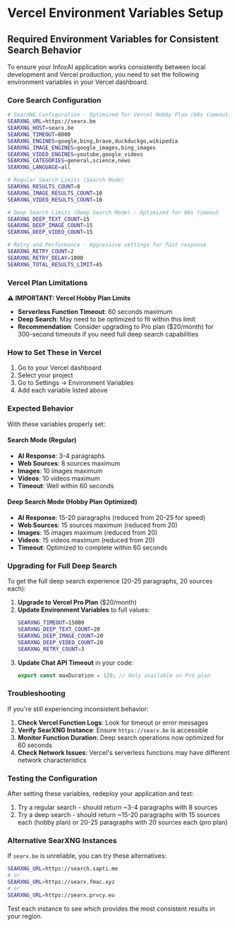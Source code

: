 # Vercel Environment Variables Setup

## Required Environment Variables for Consistent Search Behavior

To ensure your InfoxAI application works consistently between local development and Vercel production, you need to set the following environment variables in your Vercel dashboard.

### Core Search Configuration

```bash
# SearXNG Configuration - Optimized for Vercel Hobby Plan (60s timeout)
SEARXNG_URL=https://searx.be
SEARXNG_HOST=searx.be
SEARXNG_TIMEOUT=8000
SEARXNG_ENGINES=google,bing,brave,duckduckgo,wikipedia
SEARXNG_IMAGE_ENGINES=google_images,bing_images
SEARXNG_VIDEO_ENGINES=youtube,google_videos
SEARXNG_CATEGORIES=general,science,news
SEARXNG_LANGUAGE=all

# Regular Search Limits (Search Mode)
SEARXNG_RESULTS_COUNT=8
SEARXNG_IMAGE_RESULTS_COUNT=10
SEARXNG_VIDEO_RESULTS_COUNT=10

# Deep Search Limits (Deep Search Mode) - Optimized for 60s timeout
SEARXNG_DEEP_TEXT_COUNT=15
SEARXNG_DEEP_IMAGE_COUNT=15
SEARXNG_DEEP_VIDEO_COUNT=15

# Retry and Performance - Aggressive settings for fast response
SEARXNG_RETRY_COUNT=2
SEARXNG_RETRY_DELAY=1000
SEARXNG_TOTAL_RESULTS_LIMIT=45
```

### Vercel Plan Limitations

**⚠️ IMPORTANT: Vercel Hobby Plan Limits**
- **Serverless Function Timeout**: 60 seconds maximum
- **Deep Search**: May need to be optimized to fit within this limit
- **Recommendation**: Consider upgrading to Pro plan ($20/month) for 300-second timeouts if you need full deep search capabilities

### How to Set These in Vercel

1. Go to your Vercel dashboard
2. Select your project
3. Go to Settings → Environment Variables
4. Add each variable listed above

### Expected Behavior

With these variables properly set:

#### Search Mode (Regular)
- **AI Response**: 3-4 paragraphs 
- **Web Sources**: 8 sources maximum
- **Images**: 10 images maximum  
- **Videos**: 10 videos maximum
- **Timeout**: Well within 60 seconds

#### Deep Search Mode (Hobby Plan Optimized)
- **AI Response**: 15-20 paragraphs (reduced from 20-25 for speed)
- **Web Sources**: 15 sources maximum (reduced from 20)
- **Images**: 15 images maximum (reduced from 20)
- **Videos**: 15 videos maximum (reduced from 20)
- **Timeout**: Optimized to complete within 60 seconds

### Upgrading for Full Deep Search

To get the full deep search experience (20-25 paragraphs, 20 sources each):

1. **Upgrade to Vercel Pro Plan** ($20/month)
2. **Update Environment Variables** to full values:
   ```bash
   SEARXNG_TIMEOUT=15000
   SEARXNG_DEEP_TEXT_COUNT=20
   SEARXNG_DEEP_IMAGE_COUNT=20
   SEARXNG_DEEP_VIDEO_COUNT=20
   SEARXNG_RETRY_COUNT=3
   ```
3. **Update Chat API Timeout** in your code:
   ```typescript
   export const maxDuration = 120; // Only available on Pro plan
   ```

### Troubleshooting

If you're still experiencing inconsistent behavior:

1. **Check Vercel Function Logs**: Look for timeout or error messages
2. **Verify SearXNG Instance**: Ensure `https://searx.be` is accessible
3. **Monitor Function Duration**: Deep search operations now optimized for 60 seconds
4. **Check Network Issues**: Vercel's serverless functions may have different network characteristics

### Testing the Configuration

After setting these variables, redeploy your application and test:

1. Try a regular search - should return ~3-4 paragraphs with 8 sources
2. Try a deep search - should return ~15-20 paragraphs with 15 sources each (hobby plan) or 20-25 paragraphs with 20 sources each (pro plan)

### Alternative SearXNG Instances

If `searx.be` is unreliable, you can try these alternatives:

```bash
SEARXNG_URL=https://search.sapti.me
# or
SEARXNG_URL=https://searx.fmac.xyz
# or  
SEARXNG_URL=https://searx.prvcy.eu
```

Test each instance to see which provides the most consistent results in your region. 